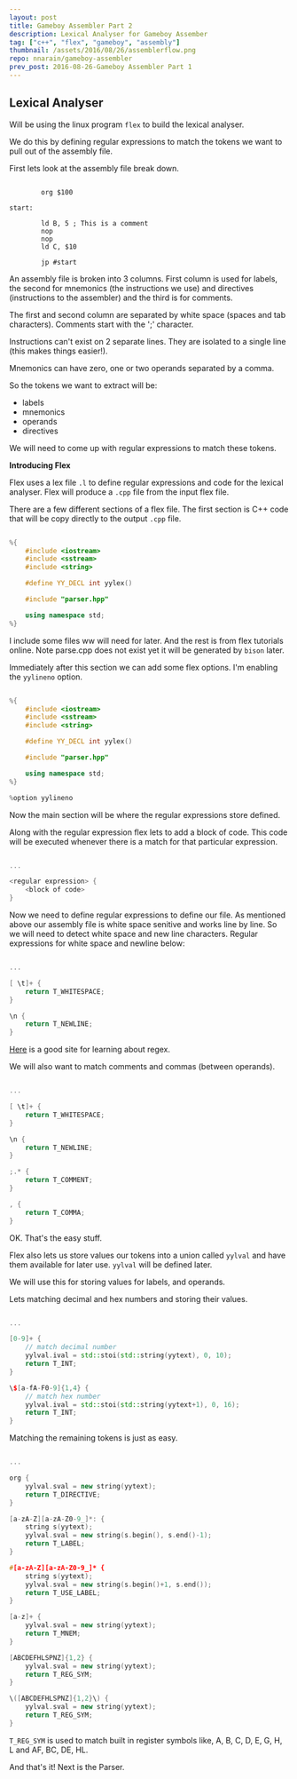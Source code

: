 ```yaml
---
layout: post
title: Gameboy Assembler Part 2
description: Lexical Analyser for Gameboy Assember
tag: ["c++", "flex", "gameboy", "assembly"]
thumbnail: /assets/2016/08/26/assemblerflow.png
repo: nnarain/gameboy-assembler
prev_post: 2016-08-26-Gameboy Assembler Part 1
---
```


Lexical Analyser
----------------

Will be using the linux program `flex` to build the lexical analyser.

We do this by defining regular expressions to match the tokens we want to pull out of the assembly file.

First lets look at the assembly file break down.

```assembly

        org $100

start:

        ld B, 5 ; This is a comment
        nop
        nop
        ld C, $10

        jp #start

```

An assembly file is broken into 3 columns. First column is used for labels, the second for mnemonics (the instructions we use) and directives (instructions to the assembler) and the third is for comments.

The first and second column are separated by white space (spaces and tab characters). Comments start with the ';' character.

Instructions can't exist on 2 separate lines. They are isolated to a single line (this makes things easier!).

Mnemonics can have zero, one or two operands separated by a comma.

So the tokens we want to extract will be:

* labels
* mnemonics
* operands
* directives

We will need to come up with regular expressions to match these tokens.

**Introducing Flex**

Flex uses a lex file `.l` to define regular expressions and code for the lexical analyser. Flex will produce a `.cpp` file from the input flex file.

There are a few different sections of a flex file. The first section is C++ code that will be copy directly to the output `.cpp` file.

```c++

%{
    #include <iostream>
    #include <sstream>
    #include <string>

    #define YY_DECL int yylex()

    #include "parser.hpp"

    using namespace std;  
%}
```

I include some files ww will need for later. And the rest is from flex tutorials online. Note parse.cpp does not exist yet it will be generated by `bison` later.

Immediately after this section we can add some flex options. I'm enabling the `yylineno` option.

```c++

%{
    #include <iostream>
    #include <sstream>
    #include <string>

    #define YY_DECL int yylex()

    #include "parser.hpp"

    using namespace std;  
%}

%option yylineno

```

Now the main section will be where the regular expressions store defined.

Along with the regular expression flex lets to add a block of code. This code will be executed whenever there is a match for that particular expression.

```c++

...

<regular expression> {
    <block of code>
}

```

Now we need to define regular expressions to define our file. As mentioned above our assembly file is white space senitive and works line by line. So we will need to detect white space and new line characters. Regular expressions for white space and newline below:

```c++

...

[ \t]+ {
    return T_WHITESPACE;
}

\n {
    return T_NEWLINE;
}

```

[Here](https://regex101.com/) is a good site for learning about regex.

We will also want to match comments and commas (between operands).

```c++

...

[ \t]+ {
    return T_WHITESPACE;
}

\n {
    return T_NEWLINE;
}

;.* {
    return T_COMMENT;
}

, {
    return T_COMMA;
}

```

OK. That's the easy stuff.

Flex also lets us store values our tokens into a union called `yylval` and have them available for later use. `yylval` will be defined later.

We will use this for storing values for labels, and operands.

Lets matching decimal and hex numbers and storing their values.


```c++

...

[0-9]+ {
    // match decimal number
    yylval.ival = std::stoi(std::string(yytext), 0, 10);
    return T_INT;
}

\$[a-fA-F0-9]{1,4} {
    // match hex number
    yylval.ival = std::stoi(std::string(yytext+1), 0, 16);
    return T_INT;
}

```
Matching the remaining tokens is just as easy.

```c++

...

org {
    yylval.sval = new string(yytext);
    return T_DIRECTIVE;
}

[a-zA-Z][a-zA-Z0-9_]*: {
    string s(yytext);
    yylval.sval = new string(s.begin(), s.end()-1);
    return T_LABEL;
}

#[a-zA-Z][a-zA-Z0-9_]* {
    string s(yytext);
    yylval.sval = new string(s.begin()+1, s.end());
    return T_USE_LABEL;
}

[a-z]+ {
    yylval.sval = new string(yytext);
    return T_MNEM;
}

[ABCDEFHLSPNZ]{1,2} {
    yylval.sval = new string(yytext);
    return T_REG_SYM;
}

\([ABCDEFHLSPNZ]{1,2}\) {
    yylval.sval = new string(yytext);
    return T_REG_SYM;
}

```

`T_REG_SYM` is used to match built in register symbols like, A, B, C, D, E, G, H, L and AF, BC, DE, HL.


And that's it! Next is the Parser.
